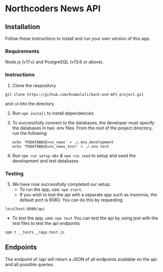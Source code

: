 # Northcoders News API

## Installation

Follow these instructions to install and run your own version of this app.

### Requirements

Node.js (v17.x) and PostgreSQL (v13.6 or above).

### Instructions

1. Clone the respository 
```
git clone https://github.com/Enamulali/back-end-API-project.git
```
and `cd` into the directory

2. Run `npm install` to install dependencies
3. To successfully connect to the databases, the developer must specify the databases in two .env files. From the root of the project directory, run the following:

   ```
   echo 'PGDATABASE=nc_news' > ./.env.development
   echo 'PGDATABASE=nc_news_test' > ./.env.test
   ```

4. Run `npm run setup-dbs` & `npm run seed` to setup and seed the development and test databases


### Testing

5. We have now successfully completed our setup:
   - To run the app, use: `npm start`. 
   - If you wish to test the api with a separate app such as insomnia, the default port is 8080.
You can do this by requesting

```
localhost:8080/api
```
   - To test the app, use: `npm test`
   You can test the api by using jest with the test files to test the api endpoints

```
npm t __tests__/app.test.js
```

## Endpoints
The endpoint of /api will return a JSON of all endpoints available on the api and all possible queries.
